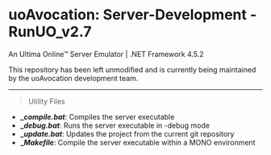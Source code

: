 uoAvocation: Server-Development - RunUO_v2.7 
==========================================================
An Ultima Online™ Server Emulator  |  .NET Framework 4.5.2

This repository has been left unmodified and is currently being maintained by the uoAvocation development team.
***

> Utility Files

* **__compile.bat_**: Compiles the server executable
* **__debug.bat_**: Runs the server executable in -debug mode
* **__update.bat_**: Updates the project from the current git repository
* **__Makefile_**: Compile the server executable within a MONO environment
